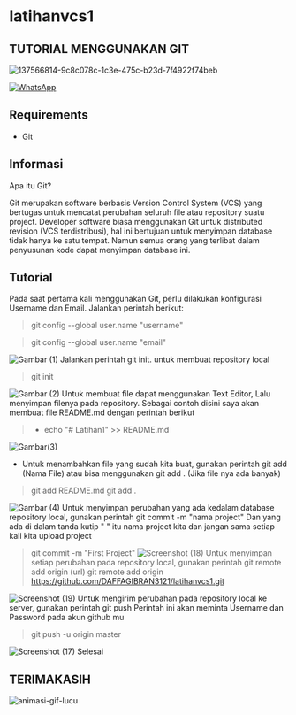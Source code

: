 # latihanvcs1
## TUTORIAL MENGGUNAKAN GIT
<p align="center">

 ![137566814-9c8c078c-1c3e-475c-b23d-7f4922f74beb](https://user-images.githubusercontent.com/92356397/137698494-f02cc591-2d95-4bcc-9db0-1258d6dd567f.gif)


 
 <a href="https://api.whatsapp.com/send?phone=6287888660568"><img alt="WhatsApp" src="https://img.shields.io/badge/My-Whatsapp-%23017e40?style=for-the-badge&logo=whatsapp&logoColor=white"/></a>

## Requirements
* Git
## Informasi
Apa itu Git?

Git merupakan software berbasis Version Control System (VCS) yang bertugas untuk mencatat perubahan seluruh file atau repository suatu project. Developer software biasa menggunakan Git untuk distributed revision (VCS terdistribusi), hal ini bertujuan untuk menyimpan database tidak hanya ke satu tempat. Namun semua orang yang terlibat dalam penyusunan kode dapat menyimpan database ini.

## Tutorial
Pada saat pertama kali menggunakan Git, perlu dilakukan konfigurasi Username dan Email. Jalankan perintah berikut:
>git config --global user.name "username"

>git config --global user.name "email"
 
 ![Gambar (1)](https://user-images.githubusercontent.com/92356397/137681860-4cc56892-8a73-4343-a1f0-2ffd13624c71.png)
 Jalankan perintah git init. untuk membuat repository local
> git init

![Gambar (2)](https://user-images.githubusercontent.com/92356397/137681766-a954b9b3-a437-4608-a21a-163c82d3d946.png)
Untuk membuat file dapat menggunakan Text Editor, Lalu menyimpan filenya pada repository. Sebagai contoh disini saya akan membuat file README.md dengan perintah berikut
> * echo "# Latihan1" >> README.md

![Gambar(3)](https://user-images.githubusercontent.com/92356397/137681674-3e420cd9-1ab9-4588-a07e-e87a3ca2c896.png)
* Untuk menambahkan file yang sudah kita buat, gunakan perintah git add (Nama File) atau bisa menggunakan git add . (Jika file nya ada banyak)
> git add README.md
> git add .

![Gambar (4)](https://user-images.githubusercontent.com/92356397/137681518-7645f7e8-f720-4249-8ee6-c637f43fb41e.png)
Untuk menyimpan perubahan yang ada kedalam database repository local, gunakan perintah git commit -m "nama project"
Dan yang ada di dalam tanda kutip " " itu nama project kita dan jangan sama setiap kali kita upload project
> git commit -m "First Project"
![Screenshot (18)](https://user-images.githubusercontent.com/92356397/137696063-4d0ccfbf-0195-462d-b532-c7dc9b7e0e62.png)
Untuk menyimpan setiap perubahan pada repository local, gunakan perintah git remote add origin (url)
> git remote add origin https://github.com/DAFFAGIBRAN3121/latihanvcs1.git

![Screenshot (19)](https://user-images.githubusercontent.com/92356397/137696962-b4e9faab-3570-49a6-8db0-9ee213ab9936.png)
Untuk mengirim perubahan pada repository local ke server, gunakan perintah git push
Perintah ini akan meminta Username dan Password pada akun github mu
> git push -u origin master

![Screenshot (17)](https://user-images.githubusercontent.com/92356397/137690311-1349ceda-b87b-4e20-8e62-14ae5848914a.png)
Selesai
 ## TERIMAKASIH

 ![animasi-gif-lucu](https://user-images.githubusercontent.com/92356397/137699425-ccce2052-5df3-4bec-9e0c-8cdd34c84fc6.gif)


